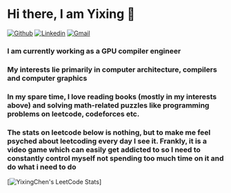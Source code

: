 # Hi there, I am Yixing 👋

[![Github](https://img.shields.io/badge/-Github-000?style=flat&logo=Github&logoColor=white)](https://github.com/Yixing-Chen-Shawn)
[![Linkedin](https://img.shields.io/badge/-LinkedIn-blue?style=flat&logo=Linkedin&logoColor=white)](https://www.linkedin.com/in/shawn-yixing-chen-813315194/)
[![Gmail](https://img.shields.io/badge/-Gmail-c14438?style=flat&logo=Gmail&logoColor=white)](mailto:shawnchenac@gmail.com)

### I am currently working as a GPU compiler engineer
### My interests lie primarily in computer architecture, compilers and computer graphics
### In my spare time, I love reading books (mostly in my interests above) and solving math-related puzzles like programming problems on leetcode, codeforces etc.
### The stats on leetcode below is nothing, but to make me feel psyched about leetcoding every day I see it. Frankly, it is a video game which can easily get addicted to so I need to constantly control myself not spending too much time on it and do what i need to do

[![YixingChen's LeetCode Stats](https://leetcode-stats.vercel.app/api?username=YixingChen&theme=Dark)]

<!--
**Yixing-Chen-Shawn/Yixing-Chen-Shawn** is a ✨ _special_ ✨ repository because its `README.md` (this file) appears on your GitHub profile.

Here are some ideas to get you started:

- 🔭 I’m currently working on ...
- 🌱 I’m currently learning ...
- 👯 I’m looking to collaborate on ...
- 🤔 I’m looking for help with ...
- 💬 Ask me about ...
- 📫 How to reach me: ...
- 😄 Pronouns: ...
- ⚡ Fun fact: ...
[![ShawnChan's LeetCode Stats](https://leetcode-stats.vercel.app/api?username=ShawnChan&theme=Dark)](https://github.com/JeremyTsaii/leetcode-stats)
-->
